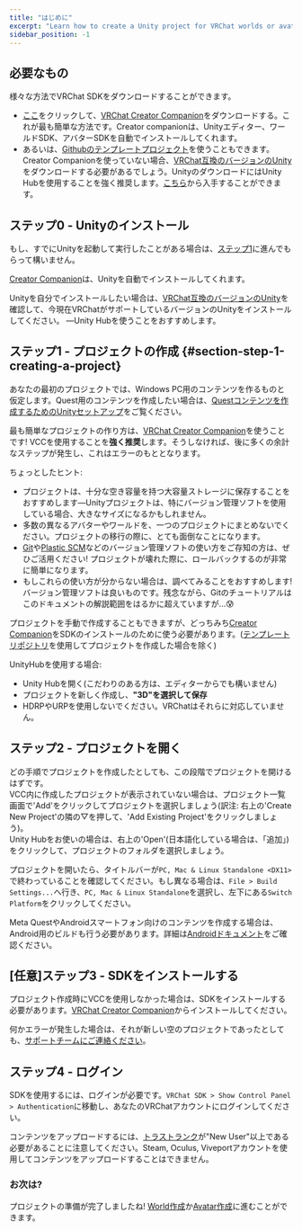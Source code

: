 ```yaml
---
title: "はじめに"
excerpt: "Learn how to create a Unity project for VRChat worlds or avatars"
sidebar_position: -1
---
```

<!-- ## Requirements & Downloads -->
## 必要なもの
<!-- There are multiple ways of downloading the VRChat SDK. -->
<!-- - Click [here](https://vrchat.com/download/vcc) to download the [VRChat Creator Companion](https://vcc.docs.vrchat.com/). This is the easiest way of getting started. The Creator companion can automatically install the Unity Editor, the Worlds SDK, and the Avatars SDK for you. -->
<!-- - Alternatively, you can use one of our [template projects on GitHub](https://vcc.docs.vrchat.com/guides/using-project-template-repos). If you're not using the Creator Companion, you'll also need to download the [current Version of Unity](/sdk/current-unity-version). We strongly recommend using Unity Hub for downloading Unity, available [here](/sdk/current-unity-version). -->
様々な方法でVRChat SDKをダウンロードすることができます。
- [ここ](https://vrchat.com/download/vcc)をクリックして、[VRChat Creator Companion](/vcc)をダウンロードする。これが最も簡単な方法です。Creator companionは、Unityエディター、ワールドSDK、アバターSDKを自動でインストールしてくれます。
- あるいは、[Githubのテンプレートプロジェクト](/vcc/guides/using-project-template-repos)を使うこともできます。Creator Companionを使っていない場合、[VRChat互換のバージョンのUnity](/sdk/upgrade/current-unity-version)をダウンロードする必要があるでしょう。UnityのダウンロードにはUnity Hubを使用することを強く推奨します。[こちら](/sdk/upgrade/current-unity-version)から入手することができます。


<!-- ## Step 0 - Installing Unity -->
## ステップ0 - Unityのインストール
<!-- If you already have Unity up and running, you can skip to [Step 1](#section-step-1-creating-a-project). The [Creator Companion](https://vcc.docs.vrchat.com/) automatically installs Unity for you. -->
もし、すでにUnityを起動して実行したことがある場合は、[ステップ1](#section-step-1-creating-a-project)に進んでもらって構いません。

[Creator Companion](/vcc)は、Unityを自動でインストールしてくれます。

<!-- If you'd like to install Unity yourself, check the [Current Supported Unity Version](/sdk/current-unity-version) page, and install the version of Unity that VRChat currently supports-- ideally using Unity Hub. -->
Unityを自分でインストールしたい場合は、[VRChat互換のバージョンのUnity](/sdk/upgrade/current-unity-version)を確認して、今現在VRChatがサポートしているバージョンのUnityをインストールしてください。 ―Unity Hubを使うことをおすすめします。


<!-- ## Step 1 - Creating a project {#section-step-1-creating-a-project} -->
## ステップ1 - プロジェクトの作成 {#section-step-1-creating-a-project}
<!-- For our first project, we'll assume you're building content for Windows PC. If you're looking for the process to build content for VRChat on Quest, check out [Setting up Unity for Creating Quest Content](/platforms/android/setting-up-unity-for-creating-quest-content). -->
あなたの最初のプロジェクトでは、Windows PC用のコンテンツを作るものと仮定します。Quest用のコンテンツを作成したい場合は、[Questコンテンツを作成するためのUnityセットアップ](/platforms/android/setting-up-unity-for-creating-quest-content)をご覧ください。

<!-- The easiest way to create a pre-set project is to use the [VRChat Creator Companion!](https://vcc.docs.vrchat.com/guides/getting-started) We **strongly recommend** using the VRChat Creator Companion for this. If you don't, you'll have to do a bunch of extra steps later that could be prone to error. -->
最も簡単なプロジェクトの作り方は、[VRChat Creator Companion](/vcc/guides/getting-started)を使うことです! VCCを使用することを**強く推奨**します。そうしなければ、後に多くの余計なステップが発生し、これはエラーのもととなります。

<!-- Some quick tips: -->
ちょっとしたヒント:

<!-- * Save your projects in a mass-storage drive with a lot of space-- Unity projects can get quite large, especially if you use versioning software -->
<!-- * Do not use a single project for tons of different avatars or worlds. This is a quick way to make future migrations a huge pain in the butt! -->
<!-- * If you know how to use version control software like [Git](https://git-scm.com/) or [Plastic SCM](https://www.plasticscm.com/), use it! It makes it very easy to roll back changes that break your project. -->
<!-- * If you don't know how to use those, you should learn how! They're great. Sadly, a Git tutorial is way beyond the scope of our documentation 😰 -->
* プロジェクトは、十分な空き容量を持つ大容量ストレージに保存することをおすすめします―Unityプロジェクトは、特にバージョン管理ソフトを使用している場合、大きなサイズになるかもしれません。
* 多数の異なるアバターやワールドを、一つのプロジェクトにまとめないでください。プロジェクトの移行の際に、とても面倒なことになります。
* [Git](https://git-scm.com/)や[Plastic SCM](https://www.plasticscm.com/)などのバージョン管理ソフトの使い方をご存知の方は、ぜひご活用ください! プロジェクトが壊れた際に、ロールバックするのが非常に簡単になります。
* もしこれらの使い方が分からない場合は、調べてみることをおすすめします! バージョン管理ソフトは良いものです。残念ながら、Gitのチュートリアルはこのドキュメントの解説範囲をはるかに超えていますが...😰

<!-- You can create a project manually if you'd like, but you'll need to use the [Creator Companion](https://vcc.docs.vrchat.com/) anyway later on to install the SDK (unless you started with one of our [template repos](https://vcc.docs.vrchat.com/guides/using-project-template-repos)). -->
プロジェクトを手動で作成することもできますが、どっちみち[Creator Companion](https://vcc.docs.vrchat.com/)をSDKのインストールのために使う必要があります。([テンプレートリポジトリ](/vcc/guides/using-project-template-repos)を使用してプロジェクトを作成した場合を除く)

<!-- If you're using Unity Hub: -->
<!-- * Open Unity Hub (or just the editor if you chose to go that route). -->
<!-- * Create a new project, **set it to 3D, and save it**. -->
<!-- * Don't use HDRP or URP. We don't use it. -->
UnityHubを使用する場合:
* Unity Hubを開く(こだわりのある方は、エディターからでも構いません)
* プロジェクトを新しく作成し、**"3D"を選択して保存**
* HDRPやURPを使用しないでください。VRChatはそれらに対応していません。

<!-- ## Step 2 - Open Your Project -->
## ステップ2 - プロジェクトを開く
<!-- However you create it, you can now open your project. If your project isn't listed, click 'Add' in the project screen and select it. If you're using Unity Hub, click 'Open' in the top right, then select the directory where your project lives. -->
どの手順でプロジェクトを作成したとしても、この段階でプロジェクトを開けるはずです。  
VCC内に作成したプロジェクトが表示されていない場合は、プロジェクト一覧画面で'Add'をクリックしてプロジェクトを選択しましょう(訳注: 右上の'Create New Project'の隣の▽を押して、'Add Existing Project'をクリックしましょう)。  
Unity Hubをお使いの場合は、右上の'Open'(日本語化している場合は、「追加」)をクリックして、プロジェクトのフォルダを選択しましょう。

<!-- After the project is open, check the title bar to ensure it ends with `PC, Mac & Linux Standalone <DX11>`. If it does not, then go to `File > Build Settings...`, select `PC, Mac & Linux Standalone`, then click `Switch Platform` in the bottom left. -->
プロジェクトを開いたら、タイトルバーが`PC, Mac & Linux Standalone <DX11>`で終わっていることを確認してください。もし異なる場合は、`File > Build Settings...`へ行き、`PC, Mac & Linux Standalone`を選択し、左下にある`Switch Platform`をクリックしてください。

<!-- If you're building content for VRChat for Meta Quest or Android phones, you should also be building for Android. Check our [Android documentation](/platforms/android) for more details. -->
Meta QuestやAndroidスマートフォン向けのコンテンツを作成する場合は、Android用のビルドも行う必要があります。詳細は[Androidドキュメント](/platforms/android)をご確認ください。

<!-- ## OPTIONAL Step 3 - Installing the SDK -->
## [任意]ステップ3 - SDKをインストールする
<!-- If you didn't use the VCC to set up your project, you'll need to install the SDK. Do so via the [VRChat Creator Companion](https://vcc.docs.vrchat.com/guides/getting-started). -->
プロジェクト作成時にVCCを使用しなかった場合は、SDKをインストールする必要があります。[VRChat Creator Companion](vcc/guides/getting-started)からインストールしてください。

<!-- If there are any errors, even with a brand new empty project, [please contact our Support team](https://vrch.at/support). -->
何かエラーが発生した場合は、それが新しい空のプロジェクトであったとしても、[サポートチームにご連絡ください](https://vrch.at/support)。

<!-- ## Step 4 - Logging in -->
## ステップ4 - ログイン
<!-- To use the SDK, you will need to log in. To do so, navigate to `VRChat SDK > Show Control Panel > Authentication`. You can sign into your VRChat account there. -->
SDKを使用するには、ログインが必要です。`VRChat SDK > Show Control Panel > Authentication`に移動し、あなたのVRChatアカウントにログインしてください。

<!-- Keep in mind that you must have a VRChat account of at least "New User" [Trust Rank](https://docs.vrchat.com/docs/vrchat-safety-and-trust-system) to upload content. You cannot use a Steam, Oculus, or Viveport account to upload content. -->
コンテンツをアップロードするには、[トラストランク](https://docs.vrchat.com/docs/vrchat-safety-and-trust-system)が"New User"以上である必要があることに注意してください。Steam, Oculus, Viveportアカウントを使用してコンテンツをアップロードすることはできません。

<!-- ### What's Next? -->
### お次は?
<!-- Your project is ready! You can move on to [World Creation](/worlds) or [Avatar Creation](/avatars). -->
プロジェクトの準備が完了しましたね! [World作成](/worlds)か[Avatar作成](/avatars)に進むことができます。